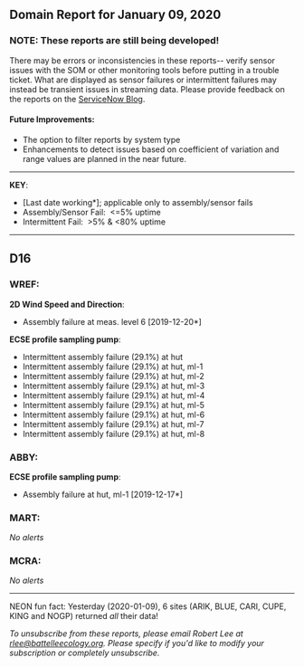 ## Domain Report for January 09, 2020


### NOTE: These reports are still being developed!
There may be errors or inconsistencies in these reports-- verify sensor issues with the SOM or other monitoring tools before putting in a trouble ticket. What are displayed as sensor failures or intermittent failures may instead be transient issues in streaming data.
Please provide feedback on the reports on the [ServiceNow Blog](https://neon.service-now.com/community?id=community_blog&sys_id=9b4fbe8adbed734017ecf9041d9619be).

#### Future Improvements: 
 - The option to filter reports by system type 
 - Enhancements to detect issues based on coefficient of variation and range values are planned in the near future.

***

**KEY**:

 - [Last date working*]; applicable only to assembly/sensor fails
 - Assembly/Sensor Fail:&nbsp;&nbsp;<=5% uptime
 - Intermittent Fail:&nbsp;&nbsp;>5% & <80% uptime

***
## D16

### WREF:

**2D Wind Speed and Direction**:
 - Assembly failure at meas. level 6 [2019-12-20*]

**ECSE profile sampling pump**:
 - Intermittent assembly failure (29.1%) at hut
 - Intermittent assembly failure (29.1%) at hut, ml-1
 - Intermittent assembly failure (29.1%) at hut, ml-2
 - Intermittent assembly failure (29.1%) at hut, ml-3
 - Intermittent assembly failure (29.1%) at hut, ml-4
 - Intermittent assembly failure (29.1%) at hut, ml-5
 - Intermittent assembly failure (29.1%) at hut, ml-6
 - Intermittent assembly failure (29.1%) at hut, ml-7
 - Intermittent assembly failure (29.1%) at hut, ml-8

### ABBY:

**ECSE profile sampling pump**:
 - Assembly failure at hut, ml-1 [2019-12-17*]

### MART:

_No alerts_

### MCRA:

_No alerts_

***
NEON fun fact: Yesterday (2020-01-09), 6 sites (ARIK, BLUE, CARI, CUPE, KING and NOGP) returned _all_ their data!

_To unsubscribe from these reports, please email Robert Lee at rlee@battelleecology.org. Please specify if you'd like to modify your subscription or completely unsubscribe._
